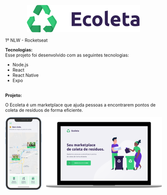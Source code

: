 <div align="center"> <img src="https://github.com/LuizaFerri/Ecoleta/blob/main/ecoleta.svg" /> </div>

1º NLW - Rocketseat

<b>Tecnologias:</b> <br />
Esse projeto foi desenvolvido com as seguintes tecnologias:

* Node.js
* React
* React Native
* Expo <br /> <br/>

<b>Projeto:</b> <br />
<p>O Ecoleta é um marketplace que ajuda pessoas a encontrarem pontos de coleta de resíduos de forma eficiente.</p>


![ilustraçao do projeto-home](https://github.com/LuizaFerri/Ecoleta/blob/main/ecoleta.png)

